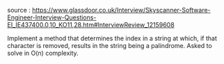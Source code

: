 source : https://www.glassdoor.co.uk/Interview/Skyscanner-Software-Engineer-Interview-Questions-EI_IE437400.0,10_KO11,28.htm#InterviewReview_12159608

Implement a method that determines the index in a string at which, if that character is removed, results in the string being a palindrome. Asked to solve in O(n) complexity.  